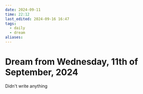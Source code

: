 ```yaml
---
date: 2024-09-11
time: 22:12
last_edited: 2024-09-16 16:47
tags:
  - daily
  - dream
aliases: 
---
```

# Dream from Wednesday, 11th of September, 2024
Didn't write anything
